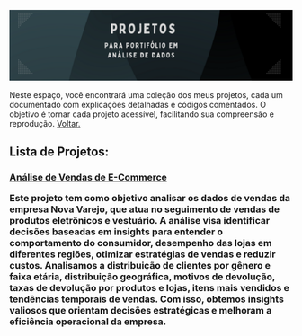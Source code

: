 ![](https://github.com/DuduTrindade/Portifolio/blob/main/Projetos/img/CAPA.png)

Neste espaço, você encontrará uma coleção dos meus projetos, cada um documentado com explicações detalhadas e códigos comentados. 
O objetivo é tornar cada projeto acessível, facilitando sua compreensão e reprodução. <a href="https://github.com/DuduTrindade/Portifolio?tab=readme-ov-file#-projetos">Voltar. </a>


## Lista de Projetos:

<h3>
    <a href="https://github.com/DuduTrindade/Portifolio/tree/main/Projetos/Projeto%2001%20-%20An%C3%A1lise%20de%20Vendas">
       Análise de Vendas de E-Commerce
    </a>

Este projeto tem como objetivo analisar os dados de vendas da empresa Nova Varejo, que atua no seguimento de vendas de produtos
eletrônicos e vestuário. A análise visa identificar decisões baseadas em insights para entender o comportamento do consumidor,
desempenho das lojas em diferentes regiões, otimizar estratégias de vendas e reduzir custos. Analisamos a distribuição de 
clientes por gênero e faixa etária, distribuição geográfica, motivos de devolução, taxas de devolução por produtos e lojas, 
itens mais vendidos e tendências temporais de vendas. Com isso, obtemos insights valiosos que orientam decisões estratégicas e
melhoram a eficiência operacional da empresa.

